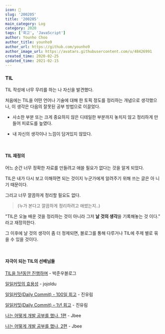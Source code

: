 ```yaml
---
icon: 📆
slug: '200205'
title: '200205'
main_category: Log
category: 2020
tags: ['회고', 'JavaScript']
author: Younho Choo
author_title: younho9
author_url: https://github.com/younho9
author_image_url: https://avatars.githubusercontent.com/u/48426991
created_time: 2020-02-25
updated_time: 2021-02-15
---
```


### **TIL**

TIL 작성에 너무 무리를 하는 나 자신을 발견했다.

처음에는 TIL을 어떤 언어나 기술에 대해 한 토픽 정도를 정리하는 개념으로 생각했으
나, 이 생각은 다음의 잘못된 공부 방법으로 이끌었다.

- 사소한 부분 또는 크게 중요하지 않은 디테일한 부분까지 놓치지 않고 정리하게 만
  들어 피로도를 높였다.

- 내 자신의 생각이나 느낌이 담겨있지 않았다.

<br />

#### **TIL 재정의**

어느 순간 너무 정확한 자료를 만들려고 애쓸 필요가 없다는 것을 알게 되었다.

TIL은 내가 다시 보고 이해하면 되는 것이지 누군가에게 알려주기 위해 쓰는 글은 아
니기 때문이다.

그리고 너무 깔끔하게 정리할 필요도 없다.

> (누가 본다고 깔끔하게 정리하려고 애썼는지..)

"TIL은 오늘 배운 것을 정리하는 것이 아니라 그저 **날 것의 생각**을 기록해놓는 것
이다." 라고 재정의한다.

그 이후에 날 것의 생각이 좀 더 정제되면, 블로그를 통해 다루거나 TIL에 주제 별로
묶을 수 있을 것이다.

<br />

#### **자극이 되는 TIL의 선배님들**

[TIL을 1년동안 진행하며](https://junwoo45.github.io/2019-09-10-til_%ED%9B%84%EA%B8%B0/) -
박준우블로그

[일일커밋의 효용성](https://jojoldu.tistory.com/402) - jojoldu

[일일커밋(Daily Commit) - 100일 회고](https://milooy.wordpress.com/2015/10/08/daily-commit/) -
진유림

[일일커밋(Daily Commit) – 1년 회고](https://milooy.wordpress.com/2016/07/02/daily-commit-1-year/) -
진유림

[나는 어떻게 개발 공부를 했나, 1편](https://jbee.io/essay/how_do_i_study_1/) -
Jbee

[나는 어떻게 개발 공부를 했나, 2편](https://jbee.io/essay/how_do_i_study_2/) -
Jbee
